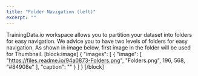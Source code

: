 ```yaml
---
title: "Folder Navigation (left)"
excerpt: ""
---
```

TrainingData.io workspace allows you to partition your dataset into folders for easy navigation. We advice you to have two levels of folders for easy navigation. As shown in image below, first image in the folder will be used for Thumbnail.
[block:image]
{
  "images": [
    {
      "image": [
        "https://files.readme.io/94a0873-Folders.png",
        "Folders.png",
        196,
        568,
        "#84908e"
      ],
      "caption": ""
    }
  ]
}
[/block]